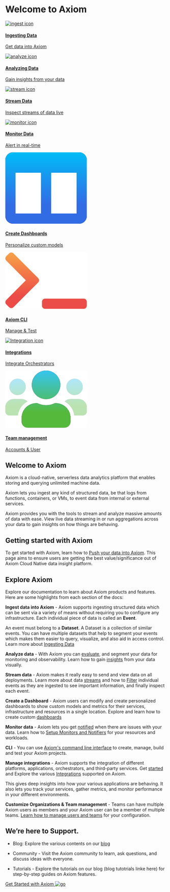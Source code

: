 <div class="axi-header">
  <h1>Welcome to Axiom</h1>
</div>

<div class="overview-grid">
  <a href="/usage/ingest" class="overview-item" title="Ingest">
    <img src="assets/ingest.svg" alt="ingest icon" />
    <div class="overview-item-desc">
      <h4>Ingesting Data</h4>
      <p>Get data into Axiom</p>
    </div>
  </a>
  <a href="/usage/analyze" class="overview-item" title="Analyze">
    <img src="assets/analyze.svg" alt="analyze icon" />
    <div class="overview-item-desc">
      <h4>Analyzing Data</h4>
      <p>Gain insights from your data</p>
    </div>
  </a>
  <a href="/usage/stream" class="overview-item" title="Stream">
    <img src="assets/stream.svg" alt="stream icon" />
    <div class="overview-item-desc">
      <h4>Stream Data</h4>
      <p>Inspect streams of data live</p>
    </div>
  </a>
  <a href="/usage/alerts" class="overview-item" title="Monitor">
    <img src="assets/monitor.svg" alt="monitor icon"/>
    <div class="overview-item-desc">
      <h4>Monitor Data</h4>
      <p>Alert in real-time</p>
    </div>
  </a>
  <a href="/usage/dashboards" class="overview-item" title="Dashboard">
    <img src="assets/dashboard.svg" alt="dashboard icon"/>
    <div class="overview-item-desc">
      <h4>Create Dashboards</h4>
      <p>Personalize custom models</p>
    </div>
  </a>
  <a href="/usage/CLI" class="overview-item" title="CLI">
    <img src="assets/command-line.svg" alt="CLI icon"/>
    <div class="overview-item-desc">
      <h4>Axiom CLI</h4>
      <p>Manage & Test</p>
    </div>
  </a>
  <a href="/usage/integrations" class="overview-item" title="CLI">
    <img src="assets/integration.svg" alt="Integration icon"/>
    <div class="overview-item-desc">
      <h4>Integrations</h4>
      <p>Integrate Orchestrators</p>
    </div>
  </a>
  <a href="/usage/settings/#manage-teams" class="overview-item" title="">
    <img src="assets/team-management.svg" alt="management icon"/>
    <div class="overview-item-desc">
      <h4>Team management</h4>
      <p>Accounts & User</p>
    </div>
  </a>
</div>

## Welcome to Axiom

Axiom is a cloud-native, serverless data analytics platform that enables storing and querying unlimited machine data.

Axiom lets you ingest any kind of structured data, be that logs from functions, containers, or VMs, to event data from internal or external services.

Axiom provides you with the tools to stream and analyze massive amounts of data with ease. View live data streaming in or run aggregations across your data to gain insights on how things are behaving.

## Getting started with Axiom 

To get started with Axiom, learn how to [Push your data into Axiom](getting-started/#1-get-your-data-into-axiom). This page aims to ensure users are getting the best value/significance out of Axiom Cloud Native data insight platform.
## Explore Axiom

Explore our documentation to learn about Axiom products and features. Here are some highlights from each section of the docs:

**Ingest data into Axiom** - Axiom supports ingesting structured data which can be sent via a variety of means without requiring you to configure any infrastructure. Each individual piece of data is called an **Event**. 

An event must belong to a **Dataset**. A Dataset is a collection of similar events. You can have multiple datasets that help to segment your events which makes them easier to query, visualize, and also aid in access control. Learn more about [Ingesting Data](/usage/ingest)

**Analyze data** - With Axiom you can [evaluate](/getting-started/#3-analyze-your-data), and segment your data for monitoring and observability. Learn how to gain [insights](/usage/analyze/) from your data visually.

**Stream data** - Axiom makes it really easy to send and view data on all deployments. Learn more about data [streams](/getting-started/#2-stream-your-data) and how to [Filter](/usage/stream/) individual events as they are ingested to see important information, and finally inspect each event.

**Create a Dashboard** - Axiom users can modify and create personalized dashboards to show custom models and metrics for their services, infrastructure and resources in a single location. Explore and learn how to create custom [dashboards](/usage/dashboards/)

**Monitor data** - Axiom lets you get [notified](/getting-started/#4-monitor-for-problems) when there are issues with your data. Learn how to [Setup Monitors and Notifiers](/usage/alerts/) for your resources and workloads.

**CLI** - You can use [Axiom's command line interface](https://github.com/axiomhq/cli) to create, manage, build and test your Axiom projects.

**Manage integrations** - Axiom supports the integration of different platforms, applications, orchestrators, and third-party services. Get [started](/getting-started/#5-integrate-with-data-shippers) and Explore the various [Integrations](/usage/integrations) supported on Axiom.

This gives deep insights into how your various applications are behaving. It also lets you track your services, gather metrics, and monitor performance in your different environments.

**Customize Organizations & Team management** - Teams can have multiple Axiom users as members and your Axiom user can be a member of multiple teams. [Learn how to manage users and teams](/usage/settings/#manage-teams) for your configuration. 
## We’re here to Support.

- Blog: Explore the various contents on our [blog](https://axiom.co/blog)

- Community - Visit the Axiom community to learn, ask questions, and discuss ideas with everyone.

- Tutorials - Explore the tutorials on our blog (blog tutotrials linke here) for step-by-step guides on Axiom features.

<a class="axi-link-button" href="/getting-started" title="Geting Started">
  <span>Get Started with Axiom</span>
  <img src="/assets/chevron-right.svg" width=16 alt="go" />
</a>